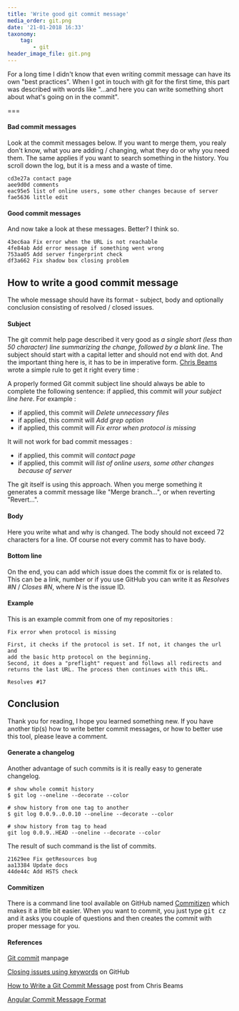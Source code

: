```yaml
---
title: 'Write good git commit message'
media_order: git.png
date: '21-01-2018 16:33'
taxonomy:
    tag:
        - git
header_image_file: git.png
---
```


For a long time I didn't know that even writing commit message can have its own "best practices". When I got in touch with git for the first time, this part was described with words like "...and here you can write something short about what's going on in the commit".

===

#### Bad commit messages

Look at the commit messages below. If you want to merge them, you realy don't know, what you are adding / changing, what they do or why you need them. The same applies if you want to search something in the history. You scroll down the log, but it is a mess and a waste of time.

```text
cd3e27a contact page
aee9d0d comments
eac95e5 list of online users, some other changes because of server
fae5636 little edit
```

#### Good commit messages

And now take a look at these messages. Better? I think so.
 
```text
43ec6aa Fix error when the URL is not reachable
4fe84ab Add error message if something went wrong
753aa05 Add server fingerprint check
df3a662 Fix shadow box closing problem
```

## How to write a good commit message

The whole message should have its format - subject, body and optionally conclusion consisting of resolved / closed issues.

#### Subject

The git commit help page described it very good as *a single short (less than 50 character) line summarizing the change, followed by a blank line*. The subject should start with a capital letter and should not end with dot. And the important thing here is, it has to be in imperative form. [Chris Beams](https://twitter.com/cbeams) wrote a simple rule to get it right every time :

A properly formed Git commit subject line should always be able to complete the following sentence: if applied, this commit will *your subject line here*. For example :

* if applied, this commit will *Delete unnecessary files*
* if applied, this commit will *Add grep option*
* if applied, this commit will *Fix error when protocol is missing*

It will not work for bad commit messages :

* if applied, this commit will *contact page*
* if applied, this commit will *list of online users, some other changes because of server*

The git itself is using this approach. When you merge something it generates a commit message like "Merge branch...", or when reverting "Revert...".

#### Body

Here you write what and why is changed. The body should not exceed 72 characters for a line. Of course not every commit has to have body.

#### Bottom line

On the end, you can add which issue does the commit fix or is related to. This can be a link, number or if you use GitHub you can write it as *Resolves #N* / *Closes #N*, where *N* is the issue ID.

#### Example

This is an example commit from one of my repositories :

```text
Fix error when protocol is missing

First, it checks if the protocol is set. If not, it changes the url and
add the basic http protocol on the beginning.
Second, it does a "preflight" request and follows all redirects and
returns the last URL. The process then continues with this URL.

Resolves #17
```

## Conclusion

Thank you for reading, I hope you learned something new. If you have another tip(s) how to write better commit messages, or how to better use this tool, please leave a comment.

#### Generate a changelog

Another advantage of such commits is it is really easy to generate changelog.

```
# show whole commit history
$ git log --oneline --decorate --color

# show history from one tag to another
$ git log 0.0.9..0.0.10 --oneline --decorate --color

# show history from tag to head
git log 0.0.9..HEAD --oneline --decorate --color
```

The result of such command is the list of commits.

```text
21629ee Fix getResources bug
aa13384 Update docs
44de44c Add HSTS check
```

#### Commitizen

There is a command line tool available on GitHub named [Commitizen](https://github.com/commitizen/cz-cli) which makes it a little bit easier. When you want to commit, you just type <kbd>git cz</kbd> and it asks you couple of questions and then creates the commit with proper message for you.

#### References

[Git commit](https://git-scm.com/docs/git-commit) manpage

[Closing issues using keywords](https://help.github.com/articles/closing-issues-using-keywords/) on GitHub

[How to Write a Git Commit Message](https://chris.beams.io/posts/git-commit/) post from Chris Beams

[Angular Commit Message Format](https://github.com/angular/angular.js/blob/master/DEVELOPERS.md#-git-commit-guidelines)
